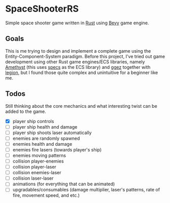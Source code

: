 # SpaceShooterRS

Simple space shooter game written in [Rust](https://www.rust-lang.org) using [Bevy](https://bevyengine.org) game engine.

## Goals

This is me trying to design and implement a complete game using the Entity-Component-System paradigm. Before this project, I've tried out game development using other Rust game engines/ECS libraries, namely [Amethyst](https://amethyst.rs) (this uses [specs](https://github.com/amethyst/specs) as the ECS library) and [ggez](https://ggez.rs) together with [legion](https://github.com/amethyst/legion), but I found those quite complex and unintuitive for a beginner like me.

## Todos

Still thinking about the core mechanics and what interesting twist can be added to the game.

- [x] player ship controls
- [ ] player ship health and damage
- [ ] player ship shoots laser automatically
- [ ] enemies are randomly spawned
- [ ] enemies health and damage
- [ ] enemies fire lasers (towards player's ship)
- [ ] enemies moving patterns
- [ ] collision player-enemies
- [ ] collision player-laser
- [ ] collision enemies-laser
- [ ] collision laser-laser
- [ ] animations (for everything that can be animated)
- [ ] upgradables/consumables (damage multiplier, laser's patterns, rate of fire, movement speed, and etc.)
